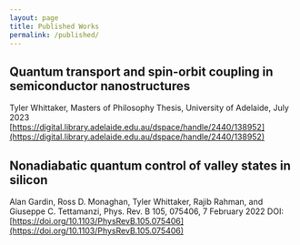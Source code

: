 ```yaml
---
layout: page
title: Published Works
permalink: /published/
---
```


## Quantum transport and spin-orbit coupling in semiconductor nanostructures
Tyler Whittaker, Masters of Philosophy Thesis, University of Adelaide, July 2023  
[https://digital.library.adelaide.edu.au/dspace/handle/2440/138952](https://digital.library.adelaide.edu.au/dspace/handle/2440/138952)

## Nonadiabatic quantum control of valley states in silicon
Alan Gardin, Ross D. Monaghan, Tyler Whittaker, Rajib Rahman, and Giuseppe C. Tettamanzi,
Phys. Rev. B 105, 075406, 7 February 2022
DOI: [https://doi.org/10.1103/PhysRevB.105.075406](https://doi.org/10.1103/PhysRevB.105.075406)
